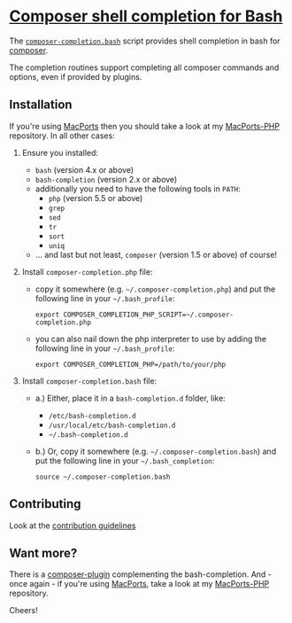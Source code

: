 # [Composer shell completion for Bash](https://sjorek.github.io/composer-bash-completion/)

The [`composer-completion.bash`](composer-completion.bash)
script provides shell completion in bash for [composer](https://getcomposer.org).

The completion routines support completing all composer commands and options,
even if provided by plugins.


## Installation

If you're using [MacPorts](https://www.macports.org) then you should
take a look at my [MacPorts-PHP](https://sjorek.github.io/macports-php)
repository. In all other cases:

1. Ensure you installed:
   * `bash` (version 4.x or above)
   * `bash-completion` (version 2.x or above)
   * additionally you need to have the following tools in `PATH`:
       * `php` (version 5.5 or above)
       * `grep`
       * `sed`
       * `tr`
       * `sort`
       * `uniq`
   * … and last but not least, `composer` (version 1.5 or above) of course!

2. Install `composer-completion.php` file:
   * copy it somewhere (e.g. `~/.composer-completion.php`) and put the
     following line in your `~/.bash_profile`:

         export COMPOSER_COMPLETION_PHP_SCRIPT=~/.composer-completion.php

   * you can also nail down the php interpreter to use by adding the
     following line in your `~/.bash_profile`:

         export COMPOSER_COMPLETION_PHP=/path/to/your/php

3. Install `composer-completion.bash` file:
   * a.) Either, place it in a `bash-completion.d` folder, like:
       * `/etc/bash-completion.d`
       * `/usr/local/etc/bash-completion.d`
       * `~/.bash-completion.d`
   * b.) Or, copy it somewhere (e.g. `~/.composer-completion.bash`) and put the
     following line in your `~/.bash_completion`:

         source ~/.composer-completion.bash


## Contributing

Look at the [contribution guidelines](CONTRIBUTING.md)


## Want more?

There is a [composer-plugin](https://sjorek.github.io/composer-virtual-environment-plugin/)
complementing the bash-completion. And - once again - if you're using [MacPorts](http://macports.org),
take a look at my [MacPorts-PHP](https://sjorek.github.io/macports-php/)
repository.

Cheers!
